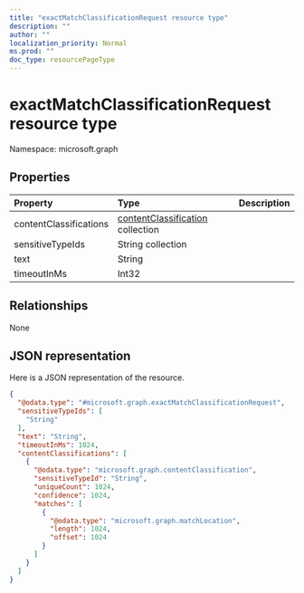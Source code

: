 ```yaml
---
title: "exactMatchClassificationRequest resource type"
description: ""
author: ""
localization_priority: Normal
ms.prod: ""
doc_type: resourcePageType
---
```


# exactMatchClassificationRequest resource type


Namespace: microsoft.graph



## Properties
|Property|Type|Description|
|:---|:---|:---|
|contentClassifications|[contentClassification](../resources/contentclassification.md) collection||
|sensitiveTypeIds|String collection||
|text|String||
|timeoutInMs|Int32||

## Relationships
None

## JSON representation
Here is a JSON representation of the resource.
<!-- {
  "blockType": "resource",
  "@odata.type": "microsoft.graph.exactMatchClassificationRequest"
}
-->
``` json
{
  "@odata.type": "#microsoft.graph.exactMatchClassificationRequest",
  "sensitiveTypeIds": [
    "String"
  ],
  "text": "String",
  "timeoutInMs": 1024,
  "contentClassifications": [
    {
      "@odata.type": "microsoft.graph.contentClassification",
      "sensitiveTypeId": "String",
      "uniqueCount": 1024,
      "confidence": 1024,
      "matches": [
        {
          "@odata.type": "microsoft.graph.matchLocation",
          "length": 1024,
          "offset": 1024
        }
      ]
    }
  ]
}
```

